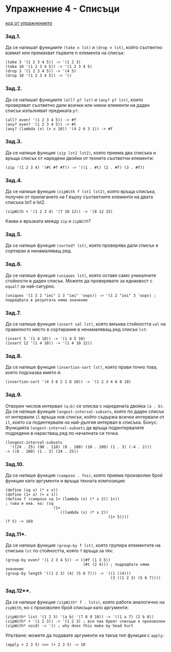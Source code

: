 # Упражнение 4 - Списъци

[код от упражнението](ex04-20201103-solutions.rkt)

### Зад.1.
Да се напишат функциите `(take n lst)` и `(drop n lst)`, който съответно взимат или премахват първите n елемента на списък:
```
(take 3 '(1 2 3 4 5)) -> '(1 2 3)
(take 10 '(1 2 3 4 5)) -> '(1 2 3 4 5)
(drop 3 '(1 2 3 4 5)) -> '(4 5)
(drop 10 '(1 2 3 4 5)) -> '()
```
### Зад.2.
Да се напишат функциите `(all? p? lst)` и `(any? p? lst)`, които проверяват съответно дали всички или някои елементи на даден списък изпълняват предиката `p?`:
```
(all? even? '(1 2 3 4 5)) -> #f
(any? even? '(1 2 3 4 5)) -> #t
(any? (lambda (x) (> x 10)) '(4 2 6 3 1)) -> #f
```
### Зад.3.
Да се напише функция `(zip lst1 lst2)`, която приема два списъка и връща списък от наредени двойки от техните съответни елементи:
```
(zip '(1 2 3 4) '(#t #f #f)) -> '((1 . #t) (2 . #f) (3 . #f))
```
### Зад.4.
Да се напише функция `(zipWith f lst1 lst2)`, която връща списъка, получен от прилагането на f върху съответните елементи на двата списъка lst1 и lst2.
```
(zipWith + '(1 2 3 4) '(7 10 12)) -> '(8 12 15)
```
Каква е връзката между `zip` и `zipWith`?
### Зад.5.
Да се напише функция `(sorted? lst)`, която проверява дали списък е сортиран в ненамаляващ ред.
### Зад.6.
Да се напише функция `(uniques lst)`, която оставя само уникалните стойности в даден списък. Можете да проверявате за еднаквост с `equal?` за най-сигурно.
```
(uniques '(1 2 2 "iei" 1 3 "iei" 'oops)) -> '(1 2 "iei" 3 'oops) ; подредбата в резултата няма значение
```
### Зад.7.
Да се напише функция `(insert val lst)`, която вмъква стойността `val` на правилното място в сортирания в ненамаляващ ред списък `lst`:
```
(insert 5 '(1 4 10)) -> '(1 4 5 10)
(insert 12 '(1 4 10)) -> '(1 4 10 12))
```
### Зад.8.
Да се напише функция `(insertion-sort lst)`, която прави точно това, което подсказва името ѝ:
```
(insertion-sort '(4 3 6 2 1 8 10)) -> '(1 2 3 4 6 8 10)
```
### Зад.9.
Отворен числов интервал `(a;b)` се описва с наредената двойка `(a . b)`. Да се напише функция `longest-interval-subsets`, която по даден списък от интервали `il` връща нов списък, който съдържа всички интервали от `il`, които са подинтервали на най-дългия интервал в списъка.
Бонус: Функцията `longest-interval-subsets` да връща подинтервалите подредени в нарастващ ред по началната си точка.
```
(longest-interval-subsets
  '((24 . 25) (90 . 110) (0 . 100) (10 . 109) (1 . 3) (-4 . 2)))
-> ((0 . 100) (1 . 3) (24 . 25))
```
### Зад.10.
Да се напише функция `(compose . fns)`, която приема произволен брой функции като аргументи и връща тяхната композиция:
```
(define (sq x) (* x x))
(define (1+ x) (+ x 1))
(define f (compose sq 1+ (lambda (x) (* x 2)) 1+))
; това е екв. на: (sq
                     (1+
                        ((lambda (x) (* x 2))
                                             (1+ 5))))
(f 5) -> 169
```
### Зад.11*.
Да се напише функция `(group-by f lst)`, която групира елементите на списъка `lst` по стойността, която `f` връща за тях:
```
(group-by even? '(1 2 3 4 5)) -> ((#f (1 3 5))
                                  (#t (2 4))) ; подредбата няма значение
(group-by length '((1 2 3) (4) (5 6 7))) -> '((1 ((4)))
                                              (3 ((1 2 3) (5 6 7))))
```
### Зад.12**.
Да се напише функция `(zipWith* f . lsts)`,  която работи аналогично на `zipWith`, но с произволен брой списъци като аргументи:
```
(zipWith* list '(1 2 3) '(a b) '(7 8 9 10)) -> '((1 a 7) (2 b 8))
(zipWith* + '(1 2 3)) -> '(1 2 3) ; все пак броят списъци е произволен
(zipWith* void) -> '() ; why does this make my head hurt
```
Упътване: можете да подавате аргументи на такъв тип функции с `apply`:
```
(apply + 2 3 5) <=> (+ 2 3 5) -> 10
```
